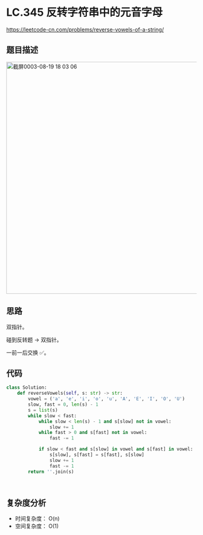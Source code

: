 LC.345 反转字符串中的元音字母
====
https://leetcode-cn.com/problems/reverse-vowels-of-a-string/

## 题目描述
<img width="614" alt="截屏0003-08-19 18 03 06" src="https://user-images.githubusercontent.com/10908630/130041161-294b2b2e-179f-4633-8ebc-2be564180e9c.png">

## 思路

双指针。

碰到反转题 -> 双指针。

一前一后交换 ✅。

## 代码
```python
class Solution:
    def reverseVowels(self, s: str) -> str:
        vowel = ('a', 'e', 'i', 'o', 'u', 'A', 'E', 'I', 'O', 'U')
        slow, fast = 0, len(s) - 1
        s = list(s)
        while slow < fast:
            while slow < len(s) - 1 and s[slow] not in vowel:
                slow += 1
            while fast > 0 and s[fast] not in vowel:
                fast -= 1

            if slow < fast and s[slow] in vowel and s[fast] in vowel:
                s[slow], s[fast] = s[fast], s[slow]
                slow += 1
                fast -= 1
        return ''.join(s)

        

```

## 复杂度分析
- 时间复杂度： O(n)
- 空间复杂度： O(1)

